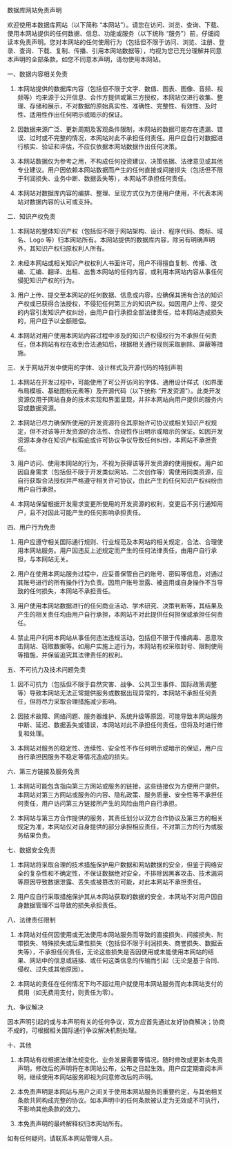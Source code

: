 数据库网站免责声明



欢迎使用本数据库网站（以下简称 “本网站”）。请您在访问、浏览、查询、下载、使用本网站提供的任何数据、信息、功能或服务（以下统称 “服务”）前，仔细阅读本免责声明。您对本网站的任何使用行为（包括但不限于访问、浏览、注册、登录、查询、下载、复制、传播、引用本网站数据等），均视为您已充分理解并同意本声明的全部条款。如您不同意本声明，请勿使用本网站。


一、数据内容相关免责





1.  本网站提供的数据库内容（包括但不限于文字、数值、图表、图像、音频、视频等）均来源于公开信息、合作方提供或第三方授权，本网站仅进行收集、整理、存储和展示，不对数据的原始真实性、准确性、完整性、有效性、及时性、适用性作出任何明示或暗示的保证。


2.  因数据来源广泛、更新周期及客观条件限制，本网站的数据可能存在遗漏、错误、过时或不完整的情况，本网站对此不承担任何责任。用户应自行对数据进行核实、验证和评估，不应仅依据本网站数据作出任何决策。


3.  本网站数据仅为参考之用，不构成任何投资建议、决策依据、法律意见或其他专业建议。用户因依赖本网站数据而产生的任何直接或间接损失（包括但不限于利润损失、业务中断、数据丢失等），本网站不承担任何责任。


4.  本网站对数据库内容的编排、整理、呈现方式仅为方便用户使用，不代表本网站对数据内容的认可或支持。


二、知识产权免责





1.  本网站的整体知识产权（包括但不限于网站架构、设计、程序代码、商标、域名、Logo 等）归本网站所有。本网站提供的数据库内容，除另有明确声明外，其知识产权归原权利人所有。


2.  未经本网站或相关知识产权权利人书面许可，用户不得擅自复制、传播、改编、汇编、翻译、出租、出售本网站的任何内容，或利用本网站内容从事任何侵犯知识产权的行为。


3.  用户上传、提交至本网站的任何数据、信息或内容，应确保其拥有合法的知识产权或已获得合法授权，不侵犯任何第三方的知识产权。如因用户上传、提交的内容引发知识产权纠纷，由用户自行承担全部法律责任，给本网站造成损失的，用户应予以全额赔偿。


4.  本网站对用户使用本网站内容过程中涉及的知识产权侵权行为不承担任何责任，但本网站有权在收到合法通知后，根据相关通行规则采取删除、屏蔽等措施。


三、关于网站开发中使用的字体、设计样式及开源代码的特别声明





1.  本网站在开发过程中，可能使用了可公开访问的字体、通用设计样式（如界面布局模板、基础图标元素等）及开源代码（以下统称 “开发资源”）。此类开发资源仅用于网站自身的技术实现和界面呈现，并非本网站向用户提供的服务内容或数据资源。


2.  本网站已尽力确保所使用的开发资源符合其原始许可协议或相关知识产权规定，但不对该等开发资源的合法性、合规性作出明示或暗示的保证。如因开发资源本身存在知识产权瑕疵或许可协议争议导致任何纠纷，本网站不承担责任。


3.  用户访问、使用本网站的行为，不视为获得该等开发资源的使用授权。用户如因自身需求（包括但不限于开发类似网站、二次创作等）需使用同类资源，应自行获取合法授权并严格遵守相关许可协议，由此产生的任何知识产权纠纷由用户自行承担。


4.  本网站保留根据开发需求变更所使用的开发资源的权利，变更后不另行通知用户，且不对因此可能产生的任何影响承担责任。


四、用户行为免责





1.  用户应遵守相关国际通行规则、行业规范及本网站的相关规定，合法、合理使用本网站服务。用户因违反上述规定而产生的任何法律责任，由用户自行承担，与本网站无关。


2.  用户在使用本网站服务过程中，应妥善保管自己的账号、密码等信息，对通过其账号进行的所有操作行为负责。因用户账号泄露、被盗用或自身操作不当导致的任何损失，本网站不承担责任。


3.  用户使用本网站数据进行的任何商业活动、学术研究、决策判断等，其结果及产生的相关责任均由用户自行承担，本网站不对此提供任何担保或承担任何责任。


4.  禁止用户利用本网站从事任何违法违规活动，包括但不限于传播病毒、恶意攻击网站、窃取数据等。如用户实施上述行为，本网站有权采取封号、限制使用等措施，并保留追究其法律责任的权利。


五、不可抗力及技术问题免责





1.  因不可抗力（包括但不限于自然灾害、战争、公共卫生事件、国际政策调整等）导致本网站无法正常提供服务或数据出现异常的，本网站不承担任何责任，但将尽力采取合理措施减少影响。


2.  因技术故障、网络问题、服务器维护、系统升级等原因，可能导致本网站服务中断、延迟、数据丢失或错误，本网站对此不承担任何责任，但将及时进行修复和处理。


3.  本网站对服务的稳定性、连续性、安全性不作任何明示或暗示的保证，用户应自行承担因服务不稳定等情况造成的损失。


六、第三方链接及服务免责





1.  本网站可能包含指向第三方网站或服务的链接，这些链接仅为方便用户提供。本网站对第三方网站或服务的内容、隐私政策、服务质量、安全性等不承担任何责任，用户访问第三方链接所产生的风险由用户自行承担。


2.  本网站与第三方合作提供的服务，其责任划分以双方合作协议及第三方的相关规定为准，本网站仅对自身提供的部分承担相应责任，不对第三方的行为或服务结果负责。


七、数据安全免责





1.  本网站将采取合理的技术措施保护用户数据和网站数据的安全，但鉴于网络安全的复杂性和不确定性，不保证数据绝对安全，不排除因黑客攻击、技术漏洞等原因导致数据泄露、丢失或被篡改的可能，对此本网站不承担责任。


2.  用户应自行采取措施保护其从本网站获取的数据的安全，本网站不对用户因自身数据管理不当导致的损失承担责任。


八、法律责任限制





1.  本网站对任何因使用或无法使用本网站服务而导致的直接损失、间接损失、附带损失、特殊损失或后果性损失（包括但不限于利润损失、商誉损失、数据丢失等），不承担任何责任，无论这些损失是否因使用或未能使用本网站的结果、网站中的信息或链接、或任何这类信息的传输而引起（无论是基于合同、侵权、过失或其他原因）。


2.  本网站的责任在任何情况下均不超过用户就使用本网站服务而向本网站支付的费用（如无费用支付，则责任为零）。


九、争议解决



因本声明引起的或与本声明有关的任何争议，双方应首先通过友好协商解决；协商不成的，可根据相关国际通行争议解决机制处理。


十、其他





1.  本网站有权根据法律法规变化、业务发展需要等情况，随时修改或更新本免责声明，修改后的声明将在本网站公布，公布之日起生效。用户应定期查阅本声明，继续使用本网站服务即视为同意修改后的声明。


2.  本免责声明是本网站与用户之间关于使用本网站服务的重要约定，与其他相关条款共同构成完整的协议。如本声明中的任何条款被认定为无效或不可执行，不影响其他条款的效力。


3.  本免责声明的最终解释权归本网站所有。


如有任何疑问，请联系本网站管理人员。

